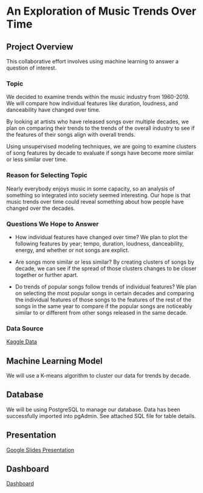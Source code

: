 # An Exploration of Music Trends Over Time

## Project Overview
This collaborative effort involves using machine learning to answer a question of interest. 

### Topic
We decided to examine trends within the music industry from 1960-2019. We will compare how individual features like duration, loudness, and danceability have changed over time. 

By looking at artists who have released songs over multiple decades, we plan on comparing their trends to the trends of the overall industry to see if the features of their songs align with overall trends. 

Using unsupervised modeling techniques, we are going to examine clusters of song features by decade to evaluate if songs have become more similar or less similar over time.  

### Reason for Selecting Topic
Nearly everybody enjoys music in some capacity, so an analysis of something so integrated into society seemed interesting. Our hope is that music trends over time could reveal something about how people have changed over the decades. 

### Questions We Hope to Answer
- How individual features have changed over time? We plan to plot the following features by year; tempo, duration, loudness, danceability, energy, and whether or not songs are explict. 

- Are songs more similar or less similar? By creating clusters of songs by decade, we can see if the spread of those clusters changes to be closer together or further apart. 

- Do trends of popular songs follow trends of individual features? We plan on selecting the most popular songs in certain decades and comparing the individual features of those songs to the features of the rest of the songs in the same year to compare if the popular songs are noticeably similar to or different from other songs released in the same decade. 

### Data Source
[Kaggle Data](https://www.kaggle.com/vatsalmavani/music-recommendation-system-using-spotify-dataset/data)

## Machine Learning Model
We will use a K-means algorithm to cluster our data for trends by decade.

## Database
We will be using PostgreSQL to manage our database. 
Data has been successfully imported into pgAdmin. See attached SQL file for table details. 

## Presentation
[Google Slides Presentation](https://docs.google.com/presentation/d/1Zdr2dapoO0zbbEyedpY4m-J9n3LRmr9VZOUt79l3u-4/edit?usp=sharing)

## Dashboard
[Dashboard](link)